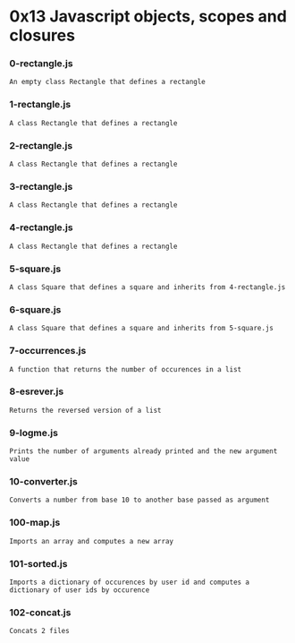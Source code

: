 # 0x13 Javascript objects, scopes and closures

### 0-rectangle.js

    An empty class Rectangle that defines a rectangle

### 1-rectangle.js

    A class Rectangle that defines a rectangle

### 2-rectangle.js

    A class Rectangle that defines a rectangle

### 3-rectangle.js

    A class Rectangle that defines a rectangle

### 4-rectangle.js

    A class Rectangle that defines a rectangle

### 5-square.js

    A class Square that defines a square and inherits from 4-rectangle.js

### 6-square.js

    A class Square that defines a square and inherits from 5-square.js

### 7-occurrences.js

    A function that returns the number of occurences in a list

### 8-esrever.js

    Returns the reversed version of a list

### 9-logme.js

    Prints the number of arguments already printed and the new argument value

### 10-converter.js

    Converts a number from base 10 to another base passed as argument

### 100-map.js

    Imports an array and computes a new array

### 101-sorted.js

    Imports a dictionary of occurences by user id and computes a dictionary of user ids by occurence

### 102-concat.js

    Concats 2 files
